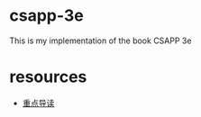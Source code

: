 # csapp-3e
This is my implementation of the book CSAPP 3e

# resources
- [重点导读](https://fengmuzi2003.gitbook.io/csapp3e/)